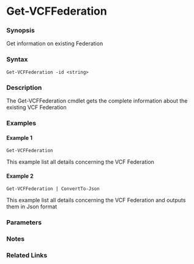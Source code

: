 # Get-VCFFederation

### Synopsis
Get information on existing Federation

### Syntax
```
Get-VCFFederation -id <string>
```

### Description
The Get-VCFFederation cmdlet gets the complete information about the existing VCF Federation

### Examples
#### Example 1
```
Get-VCFFederation
```
This example list all details concerning the VCF Federation

#### Example 2
```
Get-VCFFederation | ConvertTo-Json
```
This example list all details concerning the VCF Federation and outputs them in Json format

### Parameters

### Notes

### Related Links
